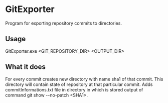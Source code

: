 # GitExporter
Program for exporting repository commits to directories.

## Usage
GitExporter.exe <GIT_REPOSITORY_DIR> <OUTPUT_DIR>

## What it does
For every commit creates new directory with name sha1 of that commit. This directory will contain state of repository at that particular commit. Adds commitInformations.txt file in directory in which is stored output of command git show --no-patch \<SHA1\>.
